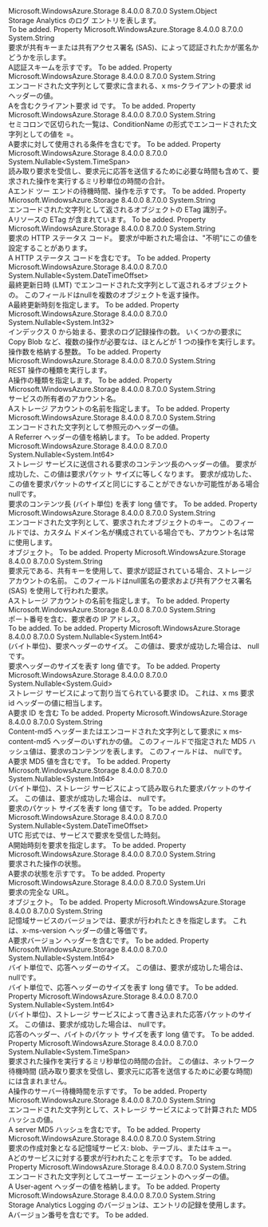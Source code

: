 <Type Name="LogRecord" FullName="Microsoft.WindowsAzure.Storage.Analytics.LogRecord">
  <TypeSignature Language="C#" Value="public class LogRecord" />
  <TypeSignature Language="ILAsm" Value=".class public auto ansi serializable beforefieldinit LogRecord extends System.Object" />
  <TypeSignature Language="DocId" Value="T:Microsoft.WindowsAzure.Storage.Analytics.LogRecord" />
  <TypeSignature Language="VB.NET" Value="Public Class LogRecord" />
  <TypeSignature Language="F#" Value="type LogRecord = class" />
  <AssemblyInfo>
    <AssemblyName>Microsoft.WindowsAzure.Storage</AssemblyName>
    <AssemblyVersion>8.4.0.0</AssemblyVersion>
    <AssemblyVersion>8.7.0.0</AssemblyVersion>
  </AssemblyInfo>
  <Base>
    <BaseTypeName>System.Object</BaseTypeName>
  </Base>
  <Interfaces />
  <Docs>
    <summary>
            Storage Analytics のログ エントリを表します。
            </summary>
    <remarks>To be added.</remarks>
  </Docs>
  <Members>
    <Member MemberName="AuthenticationType">
      <MemberSignature Language="C#" Value="public string AuthenticationType { get; }" />
      <MemberSignature Language="ILAsm" Value=".property instance string AuthenticationType" />
      <MemberSignature Language="DocId" Value="P:Microsoft.WindowsAzure.Storage.Analytics.LogRecord.AuthenticationType" />
      <MemberSignature Language="VB.NET" Value="Public ReadOnly Property AuthenticationType As String" />
      <MemberSignature Language="F#" Value="member this.AuthenticationType : string" Usage="Microsoft.WindowsAzure.Storage.Analytics.LogRecord.AuthenticationType" />
      <MemberType>Property</MemberType>
      <AssemblyInfo>
        <AssemblyName>Microsoft.WindowsAzure.Storage</AssemblyName>
        <AssemblyVersion>8.4.0.0</AssemblyVersion>
        <AssemblyVersion>8.7.0.0</AssemblyVersion>
      </AssemblyInfo>
      <ReturnValue>
        <ReturnType>System.String</ReturnType>
      </ReturnValue>
      <Docs>
        <summary>
            要求が共有キーまたは共有アクセス署名 (SAS)、によって認証されたかが匿名かどうかを示します。
            </summary>
        <value>A<see cref="T:System.String" />認証スキームを示すです。</value>
        <remarks>To be added.</remarks>
      </Docs>
    </Member>
    <Member MemberName="ClientRequestId">
      <MemberSignature Language="C#" Value="public string ClientRequestId { get; }" />
      <MemberSignature Language="ILAsm" Value=".property instance string ClientRequestId" />
      <MemberSignature Language="DocId" Value="P:Microsoft.WindowsAzure.Storage.Analytics.LogRecord.ClientRequestId" />
      <MemberSignature Language="VB.NET" Value="Public ReadOnly Property ClientRequestId As String" />
      <MemberSignature Language="F#" Value="member this.ClientRequestId : string" Usage="Microsoft.WindowsAzure.Storage.Analytics.LogRecord.ClientRequestId" />
      <MemberType>Property</MemberType>
      <AssemblyInfo>
        <AssemblyName>Microsoft.WindowsAzure.Storage</AssemblyName>
        <AssemblyVersion>8.4.0.0</AssemblyVersion>
        <AssemblyVersion>8.7.0.0</AssemblyVersion>
      </AssemblyInfo>
      <ReturnValue>
        <ReturnType>System.String</ReturnType>
      </ReturnValue>
      <Docs>
        <summary>
            エンコードされた文字列として要求に含まれる、x ms-クライアントの要求 id ヘッダーの値。
            </summary>
        <value>A<see cref="T:System.String" />を含むクライアント要求 id です。</value>
        <remarks>To be added.</remarks>
      </Docs>
    </Member>
    <Member MemberName="ConditionsUsed">
      <MemberSignature Language="C#" Value="public string ConditionsUsed { get; }" />
      <MemberSignature Language="ILAsm" Value=".property instance string ConditionsUsed" />
      <MemberSignature Language="DocId" Value="P:Microsoft.WindowsAzure.Storage.Analytics.LogRecord.ConditionsUsed" />
      <MemberSignature Language="VB.NET" Value="Public ReadOnly Property ConditionsUsed As String" />
      <MemberSignature Language="F#" Value="member this.ConditionsUsed : string" Usage="Microsoft.WindowsAzure.Storage.Analytics.LogRecord.ConditionsUsed" />
      <MemberType>Property</MemberType>
      <AssemblyInfo>
        <AssemblyName>Microsoft.WindowsAzure.Storage</AssemblyName>
        <AssemblyVersion>8.4.0.0</AssemblyVersion>
        <AssemblyVersion>8.7.0.0</AssemblyVersion>
      </AssemblyInfo>
      <ReturnValue>
        <ReturnType>System.String</ReturnType>
      </ReturnValue>
      <Docs>
        <summary>
            セミコロンで区切られた一覧は、ConditionName の形式でエンコードされた文字列としての値を =。
            </summary>
        <value>A<see cref="T:System.String" />要求に対して使用される条件を含むです。</value>
        <remarks>To be added.</remarks>
      </Docs>
    </Member>
    <Member MemberName="EndToEndLatency">
      <MemberSignature Language="C#" Value="public Nullable&lt;TimeSpan&gt; EndToEndLatency { get; }" />
      <MemberSignature Language="ILAsm" Value=".property instance valuetype System.Nullable`1&lt;valuetype System.TimeSpan&gt; EndToEndLatency" />
      <MemberSignature Language="DocId" Value="P:Microsoft.WindowsAzure.Storage.Analytics.LogRecord.EndToEndLatency" />
      <MemberSignature Language="VB.NET" Value="Public ReadOnly Property EndToEndLatency As Nullable(Of TimeSpan)" />
      <MemberSignature Language="F#" Value="member this.EndToEndLatency : Nullable&lt;TimeSpan&gt;" Usage="Microsoft.WindowsAzure.Storage.Analytics.LogRecord.EndToEndLatency" />
      <MemberType>Property</MemberType>
      <AssemblyInfo>
        <AssemblyName>Microsoft.WindowsAzure.Storage</AssemblyName>
        <AssemblyVersion>8.4.0.0</AssemblyVersion>
        <AssemblyVersion>8.7.0.0</AssemblyVersion>
      </AssemblyInfo>
      <ReturnValue>
        <ReturnType>System.Nullable&lt;System.TimeSpan&gt;</ReturnType>
      </ReturnValue>
      <Docs>
        <summary>
            読み取り要求を受信し、要求元に応答を送信するために必要な時間も含めて、要求された操作を実行するミリ秒単位の時間の合計。
            </summary>
        <value>A<see cref="T:System.TimeSpan" />エンド ツー エンドの待機時間、操作を示すです。</value>
        <remarks>To be added.</remarks>
      </Docs>
    </Member>
    <Member MemberName="ETagIdentifier">
      <MemberSignature Language="C#" Value="public string ETagIdentifier { get; }" />
      <MemberSignature Language="ILAsm" Value=".property instance string ETagIdentifier" />
      <MemberSignature Language="DocId" Value="P:Microsoft.WindowsAzure.Storage.Analytics.LogRecord.ETagIdentifier" />
      <MemberSignature Language="VB.NET" Value="Public ReadOnly Property ETagIdentifier As String" />
      <MemberSignature Language="F#" Value="member this.ETagIdentifier : string" Usage="Microsoft.WindowsAzure.Storage.Analytics.LogRecord.ETagIdentifier" />
      <MemberType>Property</MemberType>
      <AssemblyInfo>
        <AssemblyName>Microsoft.WindowsAzure.Storage</AssemblyName>
        <AssemblyVersion>8.4.0.0</AssemblyVersion>
        <AssemblyVersion>8.7.0.0</AssemblyVersion>
      </AssemblyInfo>
      <ReturnValue>
        <ReturnType>System.String</ReturnType>
      </ReturnValue>
      <Docs>
        <summary>
            エンコードされた文字列として返されるオブジェクトの ETag 識別子。
            </summary>
        <value>A<see cref="T:System.String" />リソースの ETag が含まれています。</value>
        <remarks>To be added.</remarks>
      </Docs>
    </Member>
    <Member MemberName="HttpStatusCode">
      <MemberSignature Language="C#" Value="public string HttpStatusCode { get; }" />
      <MemberSignature Language="ILAsm" Value=".property instance string HttpStatusCode" />
      <MemberSignature Language="DocId" Value="P:Microsoft.WindowsAzure.Storage.Analytics.LogRecord.HttpStatusCode" />
      <MemberSignature Language="VB.NET" Value="Public ReadOnly Property HttpStatusCode As String" />
      <MemberSignature Language="F#" Value="member this.HttpStatusCode : string" Usage="Microsoft.WindowsAzure.Storage.Analytics.LogRecord.HttpStatusCode" />
      <MemberType>Property</MemberType>
      <AssemblyInfo>
        <AssemblyName>Microsoft.WindowsAzure.Storage</AssemblyName>
        <AssemblyVersion>8.4.0.0</AssemblyVersion>
        <AssemblyVersion>8.7.0.0</AssemblyVersion>
      </AssemblyInfo>
      <ReturnValue>
        <ReturnType>System.String</ReturnType>
      </ReturnValue>
      <Docs>
        <summary>
            要求の HTTP ステータス コード。 要求が中断された場合は、"不明"にこの値を設定することがあります。
            </summary>
        <value>A <see cref="T:System.String" /> HTTP ステータス コードを含むです。</value>
        <remarks>To be added.</remarks>
      </Docs>
    </Member>
    <Member MemberName="LastModifiedTime">
      <MemberSignature Language="C#" Value="public Nullable&lt;DateTimeOffset&gt; LastModifiedTime { get; }" />
      <MemberSignature Language="ILAsm" Value=".property instance valuetype System.Nullable`1&lt;valuetype System.DateTimeOffset&gt; LastModifiedTime" />
      <MemberSignature Language="DocId" Value="P:Microsoft.WindowsAzure.Storage.Analytics.LogRecord.LastModifiedTime" />
      <MemberSignature Language="VB.NET" Value="Public ReadOnly Property LastModifiedTime As Nullable(Of DateTimeOffset)" />
      <MemberSignature Language="F#" Value="member this.LastModifiedTime : Nullable&lt;DateTimeOffset&gt;" Usage="Microsoft.WindowsAzure.Storage.Analytics.LogRecord.LastModifiedTime" />
      <MemberType>Property</MemberType>
      <AssemblyInfo>
        <AssemblyName>Microsoft.WindowsAzure.Storage</AssemblyName>
        <AssemblyVersion>8.4.0.0</AssemblyVersion>
        <AssemblyVersion>8.7.0.0</AssemblyVersion>
      </AssemblyInfo>
      <ReturnValue>
        <ReturnType>System.Nullable&lt;System.DateTimeOffset&gt;</ReturnType>
      </ReturnValue>
      <Docs>
        <summary>
            最終更新日時 (LMT) でエンコードされた文字列として返されるオブジェクトの。 このフィールドは<c>null</c>を複数のオブジェクトを返す操作。
            </summary>
        <value>A<see cref="T:System.DateTimeOffset" />最終更新時刻を指定します。</value>
        <remarks>To be added.</remarks>
      </Docs>
    </Member>
    <Member MemberName="OperationCount">
      <MemberSignature Language="C#" Value="public Nullable&lt;int&gt; OperationCount { get; }" />
      <MemberSignature Language="ILAsm" Value=".property instance valuetype System.Nullable`1&lt;int32&gt; OperationCount" />
      <MemberSignature Language="DocId" Value="P:Microsoft.WindowsAzure.Storage.Analytics.LogRecord.OperationCount" />
      <MemberSignature Language="VB.NET" Value="Public ReadOnly Property OperationCount As Nullable(Of Integer)" />
      <MemberSignature Language="F#" Value="member this.OperationCount : Nullable&lt;int&gt;" Usage="Microsoft.WindowsAzure.Storage.Analytics.LogRecord.OperationCount" />
      <MemberType>Property</MemberType>
      <AssemblyInfo>
        <AssemblyName>Microsoft.WindowsAzure.Storage</AssemblyName>
        <AssemblyVersion>8.4.0.0</AssemblyVersion>
        <AssemblyVersion>8.7.0.0</AssemblyVersion>
      </AssemblyInfo>
      <ReturnValue>
        <ReturnType>System.Nullable&lt;System.Int32&gt;</ReturnType>
      </ReturnValue>
      <Docs>
        <summary>
            インデックス 0 から始まる、要求のログ記録操作の数。 いくつかの要求に Copy Blob など、複数の操作が必要なは、ほとんどが 1 つの操作を実行します。
            </summary>
        <value>操作数を格納する整数。</value>
        <remarks>To be added.</remarks>
      </Docs>
    </Member>
    <Member MemberName="OperationType">
      <MemberSignature Language="C#" Value="public string OperationType { get; }" />
      <MemberSignature Language="ILAsm" Value=".property instance string OperationType" />
      <MemberSignature Language="DocId" Value="P:Microsoft.WindowsAzure.Storage.Analytics.LogRecord.OperationType" />
      <MemberSignature Language="VB.NET" Value="Public ReadOnly Property OperationType As String" />
      <MemberSignature Language="F#" Value="member this.OperationType : string" Usage="Microsoft.WindowsAzure.Storage.Analytics.LogRecord.OperationType" />
      <MemberType>Property</MemberType>
      <AssemblyInfo>
        <AssemblyName>Microsoft.WindowsAzure.Storage</AssemblyName>
        <AssemblyVersion>8.4.0.0</AssemblyVersion>
        <AssemblyVersion>8.7.0.0</AssemblyVersion>
      </AssemblyInfo>
      <ReturnValue>
        <ReturnType>System.String</ReturnType>
      </ReturnValue>
      <Docs>
        <summary>
            REST 操作の種類を実行します。 
            </summary>
        <value>A<see cref="T:System.String" />操作の種類を指定します。</value>
        <remarks>To be added.</remarks>
      </Docs>
    </Member>
    <Member MemberName="OwnerAccountName">
      <MemberSignature Language="C#" Value="public string OwnerAccountName { get; }" />
      <MemberSignature Language="ILAsm" Value=".property instance string OwnerAccountName" />
      <MemberSignature Language="DocId" Value="P:Microsoft.WindowsAzure.Storage.Analytics.LogRecord.OwnerAccountName" />
      <MemberSignature Language="VB.NET" Value="Public ReadOnly Property OwnerAccountName As String" />
      <MemberSignature Language="F#" Value="member this.OwnerAccountName : string" Usage="Microsoft.WindowsAzure.Storage.Analytics.LogRecord.OwnerAccountName" />
      <MemberType>Property</MemberType>
      <AssemblyInfo>
        <AssemblyName>Microsoft.WindowsAzure.Storage</AssemblyName>
        <AssemblyVersion>8.4.0.0</AssemblyVersion>
        <AssemblyVersion>8.7.0.0</AssemblyVersion>
      </AssemblyInfo>
      <ReturnValue>
        <ReturnType>System.String</ReturnType>
      </ReturnValue>
      <Docs>
        <summary>
            サービスの所有者のアカウント名。
            </summary>
        <value>A<see cref="T:System.String" />ストレージ アカウントの名前を指定します。</value>
        <remarks>To be added.</remarks>
      </Docs>
    </Member>
    <Member MemberName="ReferrerHeader">
      <MemberSignature Language="C#" Value="public string ReferrerHeader { get; }" />
      <MemberSignature Language="ILAsm" Value=".property instance string ReferrerHeader" />
      <MemberSignature Language="DocId" Value="P:Microsoft.WindowsAzure.Storage.Analytics.LogRecord.ReferrerHeader" />
      <MemberSignature Language="VB.NET" Value="Public ReadOnly Property ReferrerHeader As String" />
      <MemberSignature Language="F#" Value="member this.ReferrerHeader : string" Usage="Microsoft.WindowsAzure.Storage.Analytics.LogRecord.ReferrerHeader" />
      <MemberType>Property</MemberType>
      <AssemblyInfo>
        <AssemblyName>Microsoft.WindowsAzure.Storage</AssemblyName>
        <AssemblyVersion>8.4.0.0</AssemblyVersion>
        <AssemblyVersion>8.7.0.0</AssemblyVersion>
      </AssemblyInfo>
      <ReturnValue>
        <ReturnType>System.String</ReturnType>
      </ReturnValue>
      <Docs>
        <summary>
            エンコードされた文字列として参照元のヘッダーの値。
            </summary>
        <value>A <see cref="T:System.String" /> Referrer ヘッダーの値を格納します。</value>
        <remarks>To be added.</remarks>
      </Docs>
    </Member>
    <Member MemberName="RequestContentLength">
      <MemberSignature Language="C#" Value="public Nullable&lt;long&gt; RequestContentLength { get; }" />
      <MemberSignature Language="ILAsm" Value=".property instance valuetype System.Nullable`1&lt;int64&gt; RequestContentLength" />
      <MemberSignature Language="DocId" Value="P:Microsoft.WindowsAzure.Storage.Analytics.LogRecord.RequestContentLength" />
      <MemberSignature Language="VB.NET" Value="Public ReadOnly Property RequestContentLength As Nullable(Of Long)" />
      <MemberSignature Language="F#" Value="member this.RequestContentLength : Nullable&lt;int64&gt;" Usage="Microsoft.WindowsAzure.Storage.Analytics.LogRecord.RequestContentLength" />
      <MemberType>Property</MemberType>
      <AssemblyInfo>
        <AssemblyName>Microsoft.WindowsAzure.Storage</AssemblyName>
        <AssemblyVersion>8.4.0.0</AssemblyVersion>
        <AssemblyVersion>8.7.0.0</AssemblyVersion>
      </AssemblyInfo>
      <ReturnValue>
        <ReturnType>System.Nullable&lt;System.Int64&gt;</ReturnType>
      </ReturnValue>
      <Docs>
        <summary>
            ストレージ サービスに送信される要求のコンテンツ長のヘッダーの値。 要求が成功した、この値は要求パケット サイズに等しくなります。 要求が成功した、この値を要求パケットのサイズと同じにすることができないか可能性がある場合<c>null</c>です。
            </summary>
        <value>要求のコンテンツ長 (バイト単位) を表す long 値です。</value>
        <remarks>To be added.</remarks>
      </Docs>
    </Member>
    <Member MemberName="RequestedObjectKey">
      <MemberSignature Language="C#" Value="public string RequestedObjectKey { get; }" />
      <MemberSignature Language="ILAsm" Value=".property instance string RequestedObjectKey" />
      <MemberSignature Language="DocId" Value="P:Microsoft.WindowsAzure.Storage.Analytics.LogRecord.RequestedObjectKey" />
      <MemberSignature Language="VB.NET" Value="Public ReadOnly Property RequestedObjectKey As String" />
      <MemberSignature Language="F#" Value="member this.RequestedObjectKey : string" Usage="Microsoft.WindowsAzure.Storage.Analytics.LogRecord.RequestedObjectKey" />
      <MemberType>Property</MemberType>
      <AssemblyInfo>
        <AssemblyName>Microsoft.WindowsAzure.Storage</AssemblyName>
        <AssemblyVersion>8.4.0.0</AssemblyVersion>
        <AssemblyVersion>8.7.0.0</AssemblyVersion>
      </AssemblyInfo>
      <ReturnValue>
        <ReturnType>System.String</ReturnType>
      </ReturnValue>
      <Docs>
        <summary>
            エンコードされた文字列として、要求されたオブジェクトのキー。 このフィールドでは、カスタム ドメイン名が構成されている場合でも、アカウント名は常に使用します。
            </summary>
        <value><see cref="T:System.String" /> オブジェクト。</value>
        <remarks>To be added.</remarks>
      </Docs>
    </Member>
    <Member MemberName="RequesterAccountName">
      <MemberSignature Language="C#" Value="public string RequesterAccountName { get; }" />
      <MemberSignature Language="ILAsm" Value=".property instance string RequesterAccountName" />
      <MemberSignature Language="DocId" Value="P:Microsoft.WindowsAzure.Storage.Analytics.LogRecord.RequesterAccountName" />
      <MemberSignature Language="VB.NET" Value="Public ReadOnly Property RequesterAccountName As String" />
      <MemberSignature Language="F#" Value="member this.RequesterAccountName : string" Usage="Microsoft.WindowsAzure.Storage.Analytics.LogRecord.RequesterAccountName" />
      <MemberType>Property</MemberType>
      <AssemblyInfo>
        <AssemblyName>Microsoft.WindowsAzure.Storage</AssemblyName>
        <AssemblyVersion>8.4.0.0</AssemblyVersion>
        <AssemblyVersion>8.7.0.0</AssemblyVersion>
      </AssemblyInfo>
      <ReturnValue>
        <ReturnType>System.String</ReturnType>
      </ReturnValue>
      <Docs>
        <summary>
            要求元である、共有キーを使用して、要求が認証されている場合、ストレージ アカウントの名前。 このフィールドは<c>null</c>匿名の要求および共有アクセス署名 (SAS) を使用して行われた要求。
            </summary>
        <value>A<see cref="T:System.String" />ストレージ アカウントの名前を指定します。</value>
        <remarks>To be added.</remarks>
      </Docs>
    </Member>
    <Member MemberName="RequesterIPAddress">
      <MemberSignature Language="C#" Value="public string RequesterIPAddress { get; }" />
      <MemberSignature Language="ILAsm" Value=".property instance string RequesterIPAddress" />
      <MemberSignature Language="DocId" Value="P:Microsoft.WindowsAzure.Storage.Analytics.LogRecord.RequesterIPAddress" />
      <MemberSignature Language="VB.NET" Value="Public ReadOnly Property RequesterIPAddress As String" />
      <MemberSignature Language="F#" Value="member this.RequesterIPAddress : string" Usage="Microsoft.WindowsAzure.Storage.Analytics.LogRecord.RequesterIPAddress" />
      <MemberType>Property</MemberType>
      <AssemblyInfo>
        <AssemblyName>Microsoft.WindowsAzure.Storage</AssemblyName>
        <AssemblyVersion>8.4.0.0</AssemblyVersion>
        <AssemblyVersion>8.7.0.0</AssemblyVersion>
      </AssemblyInfo>
      <ReturnValue>
        <ReturnType>System.String</ReturnType>
      </ReturnValue>
      <Docs>
        <summary>
            ポート番号を含む、要求者の IP アドレス。
            </summary>
        <value>To be added.</value>
        <remarks>To be added.</remarks>
      </Docs>
    </Member>
    <Member MemberName="RequestHeaderSize">
      <MemberSignature Language="C#" Value="public Nullable&lt;long&gt; RequestHeaderSize { get; }" />
      <MemberSignature Language="ILAsm" Value=".property instance valuetype System.Nullable`1&lt;int64&gt; RequestHeaderSize" />
      <MemberSignature Language="DocId" Value="P:Microsoft.WindowsAzure.Storage.Analytics.LogRecord.RequestHeaderSize" />
      <MemberSignature Language="VB.NET" Value="Public ReadOnly Property RequestHeaderSize As Nullable(Of Long)" />
      <MemberSignature Language="F#" Value="member this.RequestHeaderSize : Nullable&lt;int64&gt;" Usage="Microsoft.WindowsAzure.Storage.Analytics.LogRecord.RequestHeaderSize" />
      <MemberType>Property</MemberType>
      <AssemblyInfo>
        <AssemblyName>Microsoft.WindowsAzure.Storage</AssemblyName>
        <AssemblyVersion>8.4.0.0</AssemblyVersion>
        <AssemblyVersion>8.7.0.0</AssemblyVersion>
      </AssemblyInfo>
      <ReturnValue>
        <ReturnType>System.Nullable&lt;System.Int64&gt;</ReturnType>
      </ReturnValue>
      <Docs>
        <summary>
            (バイト単位)、要求ヘッダーのサイズ。 この値は、要求が成功した場合は、 <c>null</c>です。
            </summary>
        <value>要求ヘッダーのサイズを表す long 値です。</value>
        <remarks>To be added.</remarks>
      </Docs>
    </Member>
    <Member MemberName="RequestIdHeader">
      <MemberSignature Language="C#" Value="public Nullable&lt;Guid&gt; RequestIdHeader { get; }" />
      <MemberSignature Language="ILAsm" Value=".property instance valuetype System.Nullable`1&lt;valuetype System.Guid&gt; RequestIdHeader" />
      <MemberSignature Language="DocId" Value="P:Microsoft.WindowsAzure.Storage.Analytics.LogRecord.RequestIdHeader" />
      <MemberSignature Language="VB.NET" Value="Public ReadOnly Property RequestIdHeader As Nullable(Of Guid)" />
      <MemberSignature Language="F#" Value="member this.RequestIdHeader : Nullable&lt;Guid&gt;" Usage="Microsoft.WindowsAzure.Storage.Analytics.LogRecord.RequestIdHeader" />
      <MemberType>Property</MemberType>
      <AssemblyInfo>
        <AssemblyName>Microsoft.WindowsAzure.Storage</AssemblyName>
        <AssemblyVersion>8.4.0.0</AssemblyVersion>
        <AssemblyVersion>8.7.0.0</AssemblyVersion>
      </AssemblyInfo>
      <ReturnValue>
        <ReturnType>System.Nullable&lt;System.Guid&gt;</ReturnType>
      </ReturnValue>
      <Docs>
        <summary>
            ストレージ サービスによって割り当てられている要求 ID。 これは、x ms 要求 id ヘッダーの値に相当します。
            </summary>
        <value>A<see cref="T:System.Guid" />要求 ID を含む</value>
        <remarks>To be added.</remarks>
      </Docs>
    </Member>
    <Member MemberName="RequestMD5">
      <MemberSignature Language="C#" Value="public string RequestMD5 { get; }" />
      <MemberSignature Language="ILAsm" Value=".property instance string RequestMD5" />
      <MemberSignature Language="DocId" Value="P:Microsoft.WindowsAzure.Storage.Analytics.LogRecord.RequestMD5" />
      <MemberSignature Language="VB.NET" Value="Public ReadOnly Property RequestMD5 As String" />
      <MemberSignature Language="F#" Value="member this.RequestMD5 : string" Usage="Microsoft.WindowsAzure.Storage.Analytics.LogRecord.RequestMD5" />
      <MemberType>Property</MemberType>
      <AssemblyInfo>
        <AssemblyName>Microsoft.WindowsAzure.Storage</AssemblyName>
        <AssemblyVersion>8.4.0.0</AssemblyVersion>
        <AssemblyVersion>8.7.0.0</AssemblyVersion>
      </AssemblyInfo>
      <ReturnValue>
        <ReturnType>System.String</ReturnType>
      </ReturnValue>
      <Docs>
        <summary>
            Content-md5 ヘッダーまたはエンコードされた文字列として要求に x ms-content-md5 ヘッダーのいずれかの値。
            このフィールドで指定された MD5 ハッシュ値は、要求のコンテンツを表します。 このフィールドは、 <c>null</c>です。
            </summary>
        <value>A<see cref="T:System.String" />要求 MD5 値を含むです。</value>
        <remarks>To be added.</remarks>
      </Docs>
    </Member>
    <Member MemberName="RequestPacketSize">
      <MemberSignature Language="C#" Value="public Nullable&lt;long&gt; RequestPacketSize { get; }" />
      <MemberSignature Language="ILAsm" Value=".property instance valuetype System.Nullable`1&lt;int64&gt; RequestPacketSize" />
      <MemberSignature Language="DocId" Value="P:Microsoft.WindowsAzure.Storage.Analytics.LogRecord.RequestPacketSize" />
      <MemberSignature Language="VB.NET" Value="Public ReadOnly Property RequestPacketSize As Nullable(Of Long)" />
      <MemberSignature Language="F#" Value="member this.RequestPacketSize : Nullable&lt;int64&gt;" Usage="Microsoft.WindowsAzure.Storage.Analytics.LogRecord.RequestPacketSize" />
      <MemberType>Property</MemberType>
      <AssemblyInfo>
        <AssemblyName>Microsoft.WindowsAzure.Storage</AssemblyName>
        <AssemblyVersion>8.4.0.0</AssemblyVersion>
        <AssemblyVersion>8.7.0.0</AssemblyVersion>
      </AssemblyInfo>
      <ReturnValue>
        <ReturnType>System.Nullable&lt;System.Int64&gt;</ReturnType>
      </ReturnValue>
      <Docs>
        <summary>
            (バイト単位)、ストレージ サービスによって読み取られた要求パケットのサイズ。 この値は、要求が成功した場合は、 <c>null</c>です。
            </summary>
        <value>要求のパケット サイズを表す long 値です。</value>
        <remarks>To be added.</remarks>
      </Docs>
    </Member>
    <Member MemberName="RequestStartTime">
      <MemberSignature Language="C#" Value="public Nullable&lt;DateTimeOffset&gt; RequestStartTime { get; }" />
      <MemberSignature Language="ILAsm" Value=".property instance valuetype System.Nullable`1&lt;valuetype System.DateTimeOffset&gt; RequestStartTime" />
      <MemberSignature Language="DocId" Value="P:Microsoft.WindowsAzure.Storage.Analytics.LogRecord.RequestStartTime" />
      <MemberSignature Language="VB.NET" Value="Public ReadOnly Property RequestStartTime As Nullable(Of DateTimeOffset)" />
      <MemberSignature Language="F#" Value="member this.RequestStartTime : Nullable&lt;DateTimeOffset&gt;" Usage="Microsoft.WindowsAzure.Storage.Analytics.LogRecord.RequestStartTime" />
      <MemberType>Property</MemberType>
      <AssemblyInfo>
        <AssemblyName>Microsoft.WindowsAzure.Storage</AssemblyName>
        <AssemblyVersion>8.4.0.0</AssemblyVersion>
        <AssemblyVersion>8.7.0.0</AssemblyVersion>
      </AssemblyInfo>
      <ReturnValue>
        <ReturnType>System.Nullable&lt;System.DateTimeOffset&gt;</ReturnType>
      </ReturnValue>
      <Docs>
        <summary>
            UTC 形式では、サービスで要求を受信した時刻。
            </summary>
        <value>A<see cref="T:System.DateTimeOffset" />開始時刻を要求を指定します。</value>
        <remarks>To be added.</remarks>
      </Docs>
    </Member>
    <Member MemberName="RequestStatus">
      <MemberSignature Language="C#" Value="public string RequestStatus { get; }" />
      <MemberSignature Language="ILAsm" Value=".property instance string RequestStatus" />
      <MemberSignature Language="DocId" Value="P:Microsoft.WindowsAzure.Storage.Analytics.LogRecord.RequestStatus" />
      <MemberSignature Language="VB.NET" Value="Public ReadOnly Property RequestStatus As String" />
      <MemberSignature Language="F#" Value="member this.RequestStatus : string" Usage="Microsoft.WindowsAzure.Storage.Analytics.LogRecord.RequestStatus" />
      <MemberType>Property</MemberType>
      <AssemblyInfo>
        <AssemblyName>Microsoft.WindowsAzure.Storage</AssemblyName>
        <AssemblyVersion>8.4.0.0</AssemblyVersion>
        <AssemblyVersion>8.7.0.0</AssemblyVersion>
      </AssemblyInfo>
      <ReturnValue>
        <ReturnType>System.String</ReturnType>
      </ReturnValue>
      <Docs>
        <summary>
            要求された操作の状態。
            </summary>
        <value>A<see cref="T:System.String" />要求の状態を示すです。</value>
        <remarks>To be added.</remarks>
      </Docs>
    </Member>
    <Member MemberName="RequestUrl">
      <MemberSignature Language="C#" Value="public Uri RequestUrl { get; }" />
      <MemberSignature Language="ILAsm" Value=".property instance class System.Uri RequestUrl" />
      <MemberSignature Language="DocId" Value="P:Microsoft.WindowsAzure.Storage.Analytics.LogRecord.RequestUrl" />
      <MemberSignature Language="VB.NET" Value="Public ReadOnly Property RequestUrl As Uri" />
      <MemberSignature Language="F#" Value="member this.RequestUrl : Uri" Usage="Microsoft.WindowsAzure.Storage.Analytics.LogRecord.RequestUrl" />
      <MemberType>Property</MemberType>
      <AssemblyInfo>
        <AssemblyName>Microsoft.WindowsAzure.Storage</AssemblyName>
        <AssemblyVersion>8.4.0.0</AssemblyVersion>
        <AssemblyVersion>8.7.0.0</AssemblyVersion>
      </AssemblyInfo>
      <ReturnValue>
        <ReturnType>System.Uri</ReturnType>
      </ReturnValue>
      <Docs>
        <summary>
            要求の完全な URL。
            </summary>
        <value><see cref="T:System.Uri" /> オブジェクト。</value>
        <remarks>To be added.</remarks>
      </Docs>
    </Member>
    <Member MemberName="RequestVersionHeader">
      <MemberSignature Language="C#" Value="public string RequestVersionHeader { get; }" />
      <MemberSignature Language="ILAsm" Value=".property instance string RequestVersionHeader" />
      <MemberSignature Language="DocId" Value="P:Microsoft.WindowsAzure.Storage.Analytics.LogRecord.RequestVersionHeader" />
      <MemberSignature Language="VB.NET" Value="Public ReadOnly Property RequestVersionHeader As String" />
      <MemberSignature Language="F#" Value="member this.RequestVersionHeader : string" Usage="Microsoft.WindowsAzure.Storage.Analytics.LogRecord.RequestVersionHeader" />
      <MemberType>Property</MemberType>
      <AssemblyInfo>
        <AssemblyName>Microsoft.WindowsAzure.Storage</AssemblyName>
        <AssemblyVersion>8.4.0.0</AssemblyVersion>
        <AssemblyVersion>8.7.0.0</AssemblyVersion>
      </AssemblyInfo>
      <ReturnValue>
        <ReturnType>System.String</ReturnType>
      </ReturnValue>
      <Docs>
        <summary>
            記憶域サービスのバージョンでは、要求が行われたときを指定します。 これは、x-ms-version ヘッダーの値と等価です。
            </summary>
        <value>A<see cref="T:System.String" />要求バージョン ヘッダーを含むです。</value>
        <remarks>To be added.</remarks>
      </Docs>
    </Member>
    <Member MemberName="ResponseHeaderSize">
      <MemberSignature Language="C#" Value="public Nullable&lt;long&gt; ResponseHeaderSize { get; }" />
      <MemberSignature Language="ILAsm" Value=".property instance valuetype System.Nullable`1&lt;int64&gt; ResponseHeaderSize" />
      <MemberSignature Language="DocId" Value="P:Microsoft.WindowsAzure.Storage.Analytics.LogRecord.ResponseHeaderSize" />
      <MemberSignature Language="VB.NET" Value="Public ReadOnly Property ResponseHeaderSize As Nullable(Of Long)" />
      <MemberSignature Language="F#" Value="member this.ResponseHeaderSize : Nullable&lt;int64&gt;" Usage="Microsoft.WindowsAzure.Storage.Analytics.LogRecord.ResponseHeaderSize" />
      <MemberType>Property</MemberType>
      <AssemblyInfo>
        <AssemblyName>Microsoft.WindowsAzure.Storage</AssemblyName>
        <AssemblyVersion>8.4.0.0</AssemblyVersion>
        <AssemblyVersion>8.7.0.0</AssemblyVersion>
      </AssemblyInfo>
      <ReturnValue>
        <ReturnType>System.Nullable&lt;System.Int64&gt;</ReturnType>
      </ReturnValue>
      <Docs>
        <summary>
            バイト単位で、応答ヘッダーのサイズ。 この値は、要求が成功した場合は、 <c>null</c>です。
            </summary>
        <value>バイト単位で、応答ヘッダーのサイズを表す long 値です。</value>
        <remarks>To be added.</remarks>
      </Docs>
    </Member>
    <Member MemberName="ResponsePacketSize">
      <MemberSignature Language="C#" Value="public Nullable&lt;long&gt; ResponsePacketSize { get; }" />
      <MemberSignature Language="ILAsm" Value=".property instance valuetype System.Nullable`1&lt;int64&gt; ResponsePacketSize" />
      <MemberSignature Language="DocId" Value="P:Microsoft.WindowsAzure.Storage.Analytics.LogRecord.ResponsePacketSize" />
      <MemberSignature Language="VB.NET" Value="Public ReadOnly Property ResponsePacketSize As Nullable(Of Long)" />
      <MemberSignature Language="F#" Value="member this.ResponsePacketSize : Nullable&lt;int64&gt;" Usage="Microsoft.WindowsAzure.Storage.Analytics.LogRecord.ResponsePacketSize" />
      <MemberType>Property</MemberType>
      <AssemblyInfo>
        <AssemblyName>Microsoft.WindowsAzure.Storage</AssemblyName>
        <AssemblyVersion>8.4.0.0</AssemblyVersion>
        <AssemblyVersion>8.7.0.0</AssemblyVersion>
      </AssemblyInfo>
      <ReturnValue>
        <ReturnType>System.Nullable&lt;System.Int64&gt;</ReturnType>
      </ReturnValue>
      <Docs>
        <summary>
            (バイト単位)、ストレージ サービスによって書き込まれた応答パケットのサイズ。 この値は、要求が成功した場合は、 <c>null</c>です。
            </summary>
        <value>応答のヘッダー、バイトのパケット サイズを表す long 値です。</value>
        <remarks>To be added.</remarks>
      </Docs>
    </Member>
    <Member MemberName="ServerLatency">
      <MemberSignature Language="C#" Value="public Nullable&lt;TimeSpan&gt; ServerLatency { get; }" />
      <MemberSignature Language="ILAsm" Value=".property instance valuetype System.Nullable`1&lt;valuetype System.TimeSpan&gt; ServerLatency" />
      <MemberSignature Language="DocId" Value="P:Microsoft.WindowsAzure.Storage.Analytics.LogRecord.ServerLatency" />
      <MemberSignature Language="VB.NET" Value="Public ReadOnly Property ServerLatency As Nullable(Of TimeSpan)" />
      <MemberSignature Language="F#" Value="member this.ServerLatency : Nullable&lt;TimeSpan&gt;" Usage="Microsoft.WindowsAzure.Storage.Analytics.LogRecord.ServerLatency" />
      <MemberType>Property</MemberType>
      <AssemblyInfo>
        <AssemblyName>Microsoft.WindowsAzure.Storage</AssemblyName>
        <AssemblyVersion>8.4.0.0</AssemblyVersion>
        <AssemblyVersion>8.7.0.0</AssemblyVersion>
      </AssemblyInfo>
      <ReturnValue>
        <ReturnType>System.Nullable&lt;System.TimeSpan&gt;</ReturnType>
      </ReturnValue>
      <Docs>
        <summary>
            要求された操作を実行するミリ秒単位の時間の合計。 この値は、ネットワーク待機時間 (読み取り要求を受信し、要求元に応答を送信するために必要な時間) には含まれません。
            </summary>
        <value>A<see cref="T:System.TimeSpan" />操作のサーバー待機時間を示すです。</value>
        <remarks>To be added.</remarks>
      </Docs>
    </Member>
    <Member MemberName="ServerMD5">
      <MemberSignature Language="C#" Value="public string ServerMD5 { get; }" />
      <MemberSignature Language="ILAsm" Value=".property instance string ServerMD5" />
      <MemberSignature Language="DocId" Value="P:Microsoft.WindowsAzure.Storage.Analytics.LogRecord.ServerMD5" />
      <MemberSignature Language="VB.NET" Value="Public ReadOnly Property ServerMD5 As String" />
      <MemberSignature Language="F#" Value="member this.ServerMD5 : string" Usage="Microsoft.WindowsAzure.Storage.Analytics.LogRecord.ServerMD5" />
      <MemberType>Property</MemberType>
      <AssemblyInfo>
        <AssemblyName>Microsoft.WindowsAzure.Storage</AssemblyName>
        <AssemblyVersion>8.4.0.0</AssemblyVersion>
        <AssemblyVersion>8.7.0.0</AssemblyVersion>
      </AssemblyInfo>
      <ReturnValue>
        <ReturnType>System.String</ReturnType>
      </ReturnValue>
      <Docs>
        <summary>
            エンコードされた文字列として、ストレージ サービスによって計算された MD5 ハッシュの値。
            </summary>
        <value>A <see cref="T:System.String" /> server MD5 ハッシュを含むです。</value>
        <remarks>To be added.</remarks>
      </Docs>
    </Member>
    <Member MemberName="ServiceType">
      <MemberSignature Language="C#" Value="public string ServiceType { get; }" />
      <MemberSignature Language="ILAsm" Value=".property instance string ServiceType" />
      <MemberSignature Language="DocId" Value="P:Microsoft.WindowsAzure.Storage.Analytics.LogRecord.ServiceType" />
      <MemberSignature Language="VB.NET" Value="Public ReadOnly Property ServiceType As String" />
      <MemberSignature Language="F#" Value="member this.ServiceType : string" Usage="Microsoft.WindowsAzure.Storage.Analytics.LogRecord.ServiceType" />
      <MemberType>Property</MemberType>
      <AssemblyInfo>
        <AssemblyName>Microsoft.WindowsAzure.Storage</AssemblyName>
        <AssemblyVersion>8.4.0.0</AssemblyVersion>
        <AssemblyVersion>8.7.0.0</AssemblyVersion>
      </AssemblyInfo>
      <ReturnValue>
        <ReturnType>System.String</ReturnType>
      </ReturnValue>
      <Docs>
        <summary>
            要求の作成対象となる記憶域サービス: blob、テーブル、またはキュー。
            </summary>
        <value>A<see cref="T:System.String" />どのサービスに対する要求が行われたことを示すです。</value>
        <remarks>To be added.</remarks>
      </Docs>
    </Member>
    <Member MemberName="UserAgentHeader">
      <MemberSignature Language="C#" Value="public string UserAgentHeader { get; }" />
      <MemberSignature Language="ILAsm" Value=".property instance string UserAgentHeader" />
      <MemberSignature Language="DocId" Value="P:Microsoft.WindowsAzure.Storage.Analytics.LogRecord.UserAgentHeader" />
      <MemberSignature Language="VB.NET" Value="Public ReadOnly Property UserAgentHeader As String" />
      <MemberSignature Language="F#" Value="member this.UserAgentHeader : string" Usage="Microsoft.WindowsAzure.Storage.Analytics.LogRecord.UserAgentHeader" />
      <MemberType>Property</MemberType>
      <AssemblyInfo>
        <AssemblyName>Microsoft.WindowsAzure.Storage</AssemblyName>
        <AssemblyVersion>8.4.0.0</AssemblyVersion>
        <AssemblyVersion>8.7.0.0</AssemblyVersion>
      </AssemblyInfo>
      <ReturnValue>
        <ReturnType>System.String</ReturnType>
      </ReturnValue>
      <Docs>
        <summary>
            エンコードされた文字列としてユーザー エージェントのヘッダーの値。
            </summary>
        <value>A <see cref="T:System.String" /> User-agent ヘッダーの値を格納します。</value>
        <remarks>To be added.</remarks>
      </Docs>
    </Member>
    <Member MemberName="VersionNumber">
      <MemberSignature Language="C#" Value="public string VersionNumber { get; }" />
      <MemberSignature Language="ILAsm" Value=".property instance string VersionNumber" />
      <MemberSignature Language="DocId" Value="P:Microsoft.WindowsAzure.Storage.Analytics.LogRecord.VersionNumber" />
      <MemberSignature Language="VB.NET" Value="Public ReadOnly Property VersionNumber As String" />
      <MemberSignature Language="F#" Value="member this.VersionNumber : string" Usage="Microsoft.WindowsAzure.Storage.Analytics.LogRecord.VersionNumber" />
      <MemberType>Property</MemberType>
      <AssemblyInfo>
        <AssemblyName>Microsoft.WindowsAzure.Storage</AssemblyName>
        <AssemblyVersion>8.4.0.0</AssemblyVersion>
        <AssemblyVersion>8.7.0.0</AssemblyVersion>
      </AssemblyInfo>
      <ReturnValue>
        <ReturnType>System.String</ReturnType>
      </ReturnValue>
      <Docs>
        <summary>
            Storage Analytics Logging のバージョンは、エントリの記録を使用します。
            </summary>
        <value>A<see cref="T:System.String" />バージョン番号を含むです。</value>
        <remarks>To be added.</remarks>
      </Docs>
    </Member>
  </Members>
</Type>